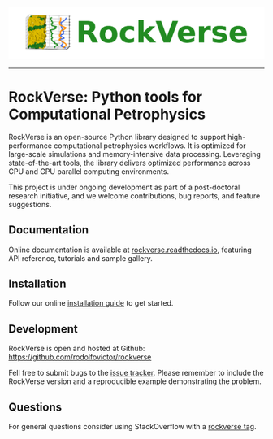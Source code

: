 <img src="docs/source/_static/RockVerse_logo_model3_for_white_background_facecolor_transparent_False.png"><br>

--------------------------------------

RockVerse: Python tools for Computational Petrophysics
======================================================

RockVerse is an open-source Python library designed to support high-performance
computational petrophysics workflows. It is optimized for large-scale simulations
and memory-intensive data processing. Leveraging state-of-the-art tools, the
library delivers optimized performance across CPU and GPU parallel computing
environments.

This project is under ongoing development as part of a post-doctoral research
initiative, and we welcome contributions, bug reports, and feature suggestions.

Documentation
-------------

Online documentation is available at [rockverse.readthedocs.io](https://rockverse.readthedocs.io),
featuring API reference, tutorials and sample gallery.

Installation
------------

Follow our online [installation guide](https://rockverse.readthedocs.io/en/latest/getting_started/install.html)
to get started.

Development
-----------

RockVerse is open and hosted at Github: https://github.com/rodolfovictor/rockverse

Fell free to submit bugs to the [issue tracker](https://github.com/rodolfovictor/rockverse/issues).
Please remember to include the RockVerse version and a reproducible example demonstrating the problem.

Questions
---------

For general questions consider using StackOverflow with a [rockverse tag](https://stackoverflow.com/tags/rockverse).
